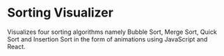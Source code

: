 # Sorting Visualizer
Visualizes four sorting algorithms namely Bubble Sort, Merge Sort, Quick Sort and Insertion Sort in the form of animations using JavaScript and React.
